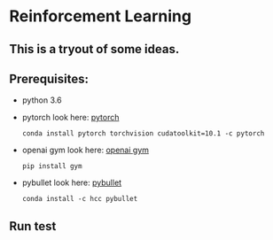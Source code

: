 # Reinforcement Learning

## This is a tryout of some ideas.

## Prerequisites:

* python 3.6
* pytorch
  look here: [pytorch](https://pytorch.org/get-started/locally/)

  ```conda install pytorch torchvision cudatoolkit=10.1 -c pytorch```

* openai gym
  look here: [openai gym](https://gym.openai.com/docs/#installation)

  ```pip install gym```

* pybullet
  look here: [pybullet](https://anaconda.org/hcc/pybullet:condaforge)
  
  ```conda install -c hcc pybullet```


## Run test

```python ./test.py

